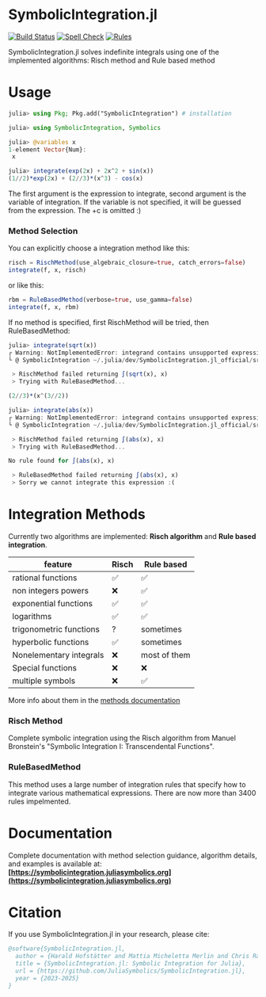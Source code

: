 # SymbolicIntegration.jl

[![Build Status](https://github.com/JuliaSymbolics/SymbolicIntegration.jl/actions/workflows/CI.yml/badge.svg?branch=main)](https://github.com/JuliaSymbolics/SymbolicIntegration.jl/actions/workflows/CI.yml?query=branch%3Amain)
[![Spell Check](https://github.com/JuliaSymbolics/SymbolicIntegration.jl/actions/workflows/spellcheck.yml/badge.svg?branch=main)](https://github.com/JuliaSymbolics/SymbolicIntegration.jl/actions/workflows/spellcheck.yml)
[![Rules](https://img.shields.io/badge/dynamic/json?url=https://raw.githubusercontent.com/JuliaSymbolics/SymbolicIntegration.jl/main/.github/badges/rules-count.json&query=$.message&label=Total%20rules&color=blue)](https://github.com/JuliaSymbolics/SymbolicIntegration.jl)


SymbolicIntegration.jl solves indefinite integrals using one of the implemented algorithms: Risch method and Rule based method


# Usage
```julia
julia> using Pkg; Pkg.add("SymbolicIntegration") # installation

julia> using SymbolicIntegration, Symbolics

julia> @variables x
1-element Vector{Num}:
 x

julia> integrate(exp(2x) + 2x^2 + sin(x))
(1//2)*exp(2x) + (2//3)*(x^3) - cos(x)
```
The first argument is the expression to integrate, second argument is the variable of integration. If the variable is not specified, it will be guessed from the expression. The +c is omitted :)

### Method Selection

You can explicitly choose a integration method like this:
```julia
risch = RischMethod(use_algebraic_closure=true, catch_errors=false)
integrate(f, x, risch)
```
or like this:
```julia
rbm = RuleBasedMethod(verbose=true, use_gamma=false)
integrate(f, x, rbm)
```

If no method is specified, first RischMethod will be tried, then RuleBasedMethod:
```julia
julia> integrate(sqrt(x))
┌ Warning: NotImplementedError: integrand contains unsupported expression sqrt(x)
└ @ SymbolicIntegration ~/.julia/dev/SymbolicIntegration.jl_official/src/methods/risch/frontend.jl:826

 > RischMethod failed returning ∫(sqrt(x), x) 
 > Trying with RuleBasedMethod...

(2//3)*(x^(3//2))
```
```julia
julia> integrate(abs(x))
┌ Warning: NotImplementedError: integrand contains unsupported expression abs(x)
└ @ SymbolicIntegration ~/.julia/dev/SymbolicIntegration.jl_official/src/methods/risch/frontend.jl:826

 > RischMethod failed returning ∫(abs(x), x) 
 > Trying with RuleBasedMethod...

No rule found for ∫(abs(x), x)

 > RuleBasedMethod failed returning ∫(abs(x), x) 
 > Sorry we cannot integrate this expression :(

```


# Integration Methods
Currently two algorithms are implemented: **Risch algorithm** and **Rule based integration**.

feature | Risch | Rule based
--------|-------|-----------
rational functions | ✅ | ✅
non integers powers | ❌ | ✅
exponential functions | ✅ | ✅
logarithms  | ✅ | ✅
trigonometric functions | ? | sometimes
hyperbolic functions  | ✅ | sometimes
Nonelementary integrals | ❌ | most of them
Special functions | ❌ | ❌
multiple symbols | ❌ | ✅

More info about them in the [methods documentation](TODO)

### Risch Method
Complete symbolic integration using the Risch algorithm from Manuel Bronstein's "Symbolic Integration I: Transcendental Functions".

### RuleBasedMethod

This method uses a large number of integration rules that specify how to integrate various mathematical expressions. There are now more than 3400 rules impelmented.

# Documentation

Complete documentation with method selection guidance, algorithm details, and examples is available at:
**[https://symbolicintegration.juliasymbolics.org](https://symbolicintegration.juliasymbolics.org)**


# Citation

If you use SymbolicIntegration.jl in your research, please cite:

```bibtex
@software{SymbolicIntegration.jl,
  author = {Harald Hofstätter and Mattia Micheletta Merlin and Chris Rackauckas},
  title = {SymbolicIntegration.jl: Symbolic Integration for Julia},
  url = {https://github.com/JuliaSymbolics/SymbolicIntegration.jl},
  year = {2023-2025}
}
```

